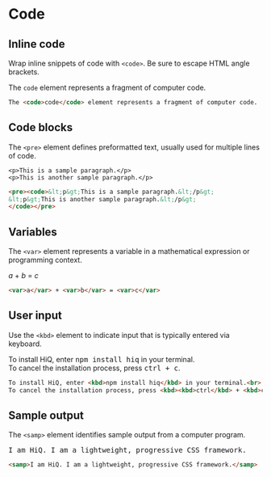 # Code

## Inline code

Wrap inline snippets of code with `<code>`. Be sure to escape HTML angle brackets.

<CodeExample>
The <code>code</code> element represents a fragment of computer code.

</CodeExample>

```html
The <code>code</code> element represents a fragment of computer code.
```

<PropertiesTable category="inline-code" />

## Code blocks

The `<pre>` element defines preformatted text, usually used for multiple lines of code.

<CodeExample>
<pre><code>&lt;p&gt;This is a sample paragraph.&lt;/p&gt;
&lt;p&gt;This is another sample paragraph.&lt;/p&gt;
</code></pre>

</CodeExample>

```html
<pre><code>&lt;p&gt;This is a sample paragraph.&lt;/p&gt;
&lt;p&gt;This is another sample paragraph.&lt;/p&gt;
</code></pre>
```

<PropertiesTable category="code-blocks" />

## Variables

The `<var>` element represents a variable in a mathematical expression or programming context.

<CodeExample>
<var>a</var> + <var>b</var> = <var>c</var>

</CodeExample>

```html
<var>a</var> + <var>b</var> = <var>c</var>
```

## User input

Use the `<kbd>` element to indicate input that is typically entered via keyboard.

<CodeExample>
To install HiQ, enter <kbd>npm install hiq</kbd> in your terminal.<br>
To cancel the installation process, press <kbd><kbd>ctrl</kbd> + <kbd>c</kbd></kbd>.

</CodeExample>

```html
To install HiQ, enter <kbd>npm install hiq</kbd> in your terminal.<br>
To cancel the installation process, press <kbd><kbd>ctrl</kbd> + <kbd>c</kbd></kbd>.
```

<PropertiesTable category="user-input" />

## Sample output

The `<samp>` element identifies sample output from a computer program.

<CodeExample>
<samp>I am HiQ. I am a lightweight, progressive CSS framework.</samp>

</CodeExample>

```html
<samp>I am HiQ. I am a lightweight, progressive CSS framework.</samp>
```
